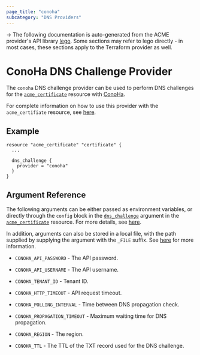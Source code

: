 ```yaml
---
page_title: "conoha"
subcategory: "DNS Providers"
---
```


-> The following documentation is auto-generated from the ACME
provider's API library [lego](https://go-acme.github.io/lego/).  Some
sections may refer to lego directly - in most cases, these sections
apply to the Terraform provider as well.

# ConoHa DNS Challenge Provider

The `conoha` DNS challenge provider can be used to perform DNS challenges for
the [`acme_certificate`][resource-acme-certificate] resource with
[ConoHa](https://www.conoha.jp/).

[resource-acme-certificate]: ../resources/certificate.md

For complete information on how to use this provider with the `acme_certifiate`
resource, see [here][resource-acme-certificate-dns-challenges].

[resource-acme-certificate-dns-challenges]: ./certificate.md#using-dns-challenges

## Example

```hcl
resource "acme_certificate" "certificate" {
  ...

  dns_challenge {
    provider = "conoha"
  }
}
```
## Argument Reference

The following arguments can be either passed as environment variables, or
directly through the `config` block in the
[`dns_challenge`][resource-acme-certificate-dns-challenge-arg] argument in the
[`acme_certificate`][resource-acme-certificate] resource. For more details, see
[here][resource-acme-certificate-dns-challenges].

[resource-acme-certificate-dns-challenge-arg]: ./certificate.md#dns_challenge

In addition, arguments can also be stored in a local file, with the path
supplied by supplying the argument with the `_FILE` suffix. See
[here][acme-certificate-file-arg-example] for more information.

[acme-certificate-file-arg-example]: ./certificate.md#using-variable-files-for-provider-arguments

* `CONOHA_API_PASSWORD` - The API password.
* `CONOHA_API_USERNAME` - The API username.
* `CONOHA_TENANT_ID` - Tenant ID.

* `CONOHA_HTTP_TIMEOUT` - API request timeout.
* `CONOHA_POLLING_INTERVAL` - Time between DNS propagation check.
* `CONOHA_PROPAGATION_TIMEOUT` - Maximum waiting time for DNS propagation.
* `CONOHA_REGION` - The region.
* `CONOHA_TTL` - The TTL of the TXT record used for the DNS challenge.


